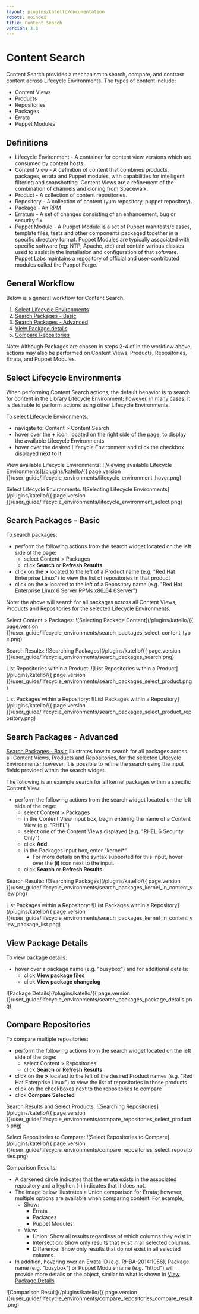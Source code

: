 ```yaml
---
layout: plugins/katello/documentation
robots: noindex
title: Content Search
version: 3.3
---
```


# Content Search

Content Search provides a mechanism to search, compare, and contrast content across Lifecycle Environments.  The types of content include:

 * Content Views
 * Products
 * Repositories
 * Packages
 * Errata
 * Puppet Modules

## Definitions

 * Lifecycle Environment - A container for content view versions which are consumed by content hosts.
 * Content View - A definition of content that combines products, packages, errata and Puppet modules, with capabilities for intelligent filtering and snapshotting. Content Views are a refinement of the combination of channels and cloning from Spacewalk.
 * Product - A collection of content repositories.
 * Repository - A collection of content (yum repository, puppet repository).
 * Package - An RPM
 * Erratum - A set of changes consisting of an enhancement, bug or security fix
 * Puppet Module - A Puppet Module is a set of Puppet manifests/classes, template files, tests and other components packaged together in a specific directory format. Puppet Modules are typically associated with specific software (eg: NTP, Apache, etc) and contain various classes used to assist in the installation and configuration of that software. Puppet Labs maintains a repository of official and user-contributed modules called the Puppet Forge.

## General Workflow

Below is a general workflow for Content Search.

1. [Select Lifecycle Environments](#select-lifecycle-environments)
2. [Search Packages - Basic](#search-packages---basic)
3. [Search Packages - Advanced](#search-packages---advanced)
4. [View Package details](#view-package-details)
5. [Compare Repositories](#compare-repositories)

Note: Although Packages are chosen in steps 2-4 of in the workflow above, actions may also be performed on Content Views, Products, Repositories, Errata, and Puppet Modules.

## Select Lifecycle Environments

When performing Content Search actions, the default behavior is to search for content in the Library Lifecycle Environment; however, in many cases, it is desirable to perform actions using other Lifecycle Environments.

To select Lifecycle Environments:

 * navigate to: Content > Content Search
 * hover over the **+** icon, located on the right side of the page, to display the available Lifecycle Environments
 * hover over the desired Lifecycle Environment and click the checkbox displayed next to it

View available Lifecycle Environments:
![Viewing available Lifecycle Environments](/plugins/katello/{{ page.version }}/user_guide/lifecycle_environments/lifecycle_environment_hover.png)

Select Lifecycle Environments:
![Selecting Lifecycle Environments](/plugins/katello/{{ page.version }}/user_guide/lifecycle_environments/lifecycle_environment_select.png)

## Search Packages - Basic

To search packages:

 * perform the following actions from the search widget located on the left side of the page:
   * select Content > Packages
   * click **Search** or **Refresh Results**
 * click on the **>** located to the left of a Product name (e.g. "Red Hat Enterprise Linux") to view the list of repositories in that product
 * click on the **>** located to the left of a Repository name (e.g. "Red Hat Enterprise Linux 6 Server RPMs x86_64 6Server")

Note: the above will search for all packages across all Content Views, Products and Repositories for the selected Lifecycle Environments.

Select Content > Packages:
![Selecting Package Content](/plugins/katello/{{ page.version }}/user_guide/lifecycle_environments/search_packages_select_content_type.png)

Search Results:
![Searching Packages](/plugins/katello/{{ page.version }}/user_guide/lifecycle_environments/search_packages_search.png)

List Repositories within a Product:
![List Repositories within a Product](/plugins/katello/{{ page.version }}/user_guide/lifecycle_environments/search_packages_select_product.png)

List Packages within a Repository:
![List Packages within a Repository](/plugins/katello/{{ page.version }}/user_guide/lifecycle_environments/search_packages_select_product_repository.png)

## Search Packages - Advanced

[Search Packages - Basic](#search-packages---basic) illustrates how to search for all packages across all Content Views, Products and Repositories, for the selected Lifecycle Environments; however, it is possible to refine the search using the input fields provided within the search widget.

The following is an example search for all kernel packages within a specific Content View:

 * perform the following actions from the search widget located on the left side of the page:
   * select Content > Packages
   * in the Content View input box, begin entering the name of a Content View (e.g. "RHEL")
   * select one of the Content Views displayed (e.g. "RHEL 6 Security Only")
   * click **Add**
   * in the Packages input box, enter "kernel*"
     * For more details on the syntax supported for this input, hover over the **(i)** icon next to the input.
   * click **Search** or **Refresh Results**

Search Results:
![Searching Packages](/plugins/katello/{{ page.version }}/user_guide/lifecycle_environments/search_packages_kernel_in_content_view.png)

List Packages within a Repository:
![List Packages within a Repository](/plugins/katello/{{ page.version }}/user_guide/lifecycle_environments/search_packages_kernel_in_content_view_package_list.png)

## View Package Details

To view package details:

  * hover over a package name (e.g. "busybox") and for additional details:
    * click **View package files**
    * click **View package changelog**

![Package Details](/plugins/katello/{{ page.version }}/user_guide/lifecycle_environments/search_packages_package_details.png)

## Compare Repositories

To compare multiple repositories:

 * perform the following actions from the search widget located on the left side of the page:
   * select Content > Repositories
   * click **Search** or **Refresh Results**
 * click on the **>** located to the left of the desired Product names (e.g. "Red Hat Enterprise Linux") to view the list of repositories in those products
 * click on the checkboxes next to the repositories to compare
 * click **Compare Selected**

Search Results and Select Products:
![Searching Repositories](/plugins/katello/{{ page.version }}/user_guide/lifecycle_environments/compare_repositories_select_products.png)

Select Repositories to Compare:
![Select Repositories to Compare](/plugins/katello/{{ page.version }}/user_guide/lifecycle_environments/compare_repositories_select_repositories.png)

Comparison Results:

  * A darkened circle indicates that the errata exists in the associated repository and a hyphen (**-**) indicates that it does not.
  * The image below illustrates a Union comparison for Errata; however, multiple options are available when comparing content.  For example,
    * Show:
      * Errata
      * Packages
      * Puppet Modules
    * View:
      * Union: Show all results regardless of which columns they exist in.
      * Intersection: Show only results that exist in all selected columns.
      * Difference: Show only results that do not exist in all selected columns.
  * In addition, hovering over an Errata ID (e.g. RHBA-2014:1056), Package name (e.g. "busybox") or Puppet Module name (e.g. "httpd") will provide more details on the object, similar to what is shown in [View Package Details](#view-package-details)

![Comparison Result](/plugins/katello/{{ page.version }}/user_guide/lifecycle_environments/compare_repositories_compare_result.png)


